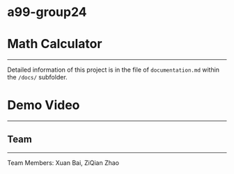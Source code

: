 # a99-group24

# Math Calculator
---
Detailed information of this project is in the file of `documentation.md` within the `/docs/` subfolder.

# Demo Video
---

## Team 
---

Team Members: Xuan Bai, ZiQian Zhao
